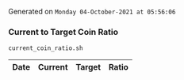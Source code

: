 Generated on `Monday 04-October-2021 at 05:56:06`

### Current to Target Coin Ratio
`current_coin_ratio.sh`

Date|Current|Target|Ratio
---|---|---|---
